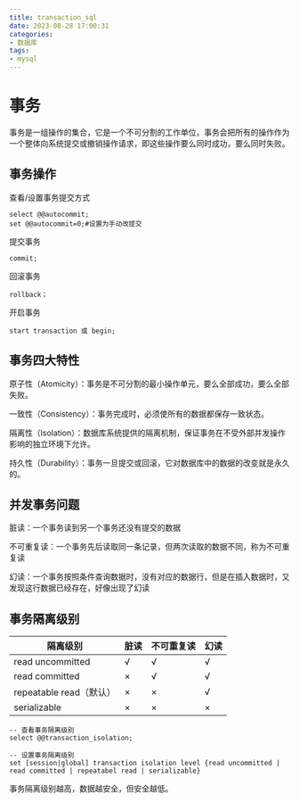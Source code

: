 ```yaml
---
title: transaction_sql
date: 2023-08-28 17:00:31
categories:
- 数据库
tags:
- mysql
---
```


# 事务

事务是一组操作的集合，它是一个不可分割的工作单位，事务会把所有的操作作为一个整体向系统提交或撤销操作请求，即这些操作要么同时成功，要么同时失败。

## 事务操作

查看/设置事务提交方式

```mysql
select @@autocommit;
set @@autocommit=0;#设置为手动改提交
```

提交事务

```mysql
commit;
```

回滚事务

```mysql
rollback；
```

开启事务

```mysql
start transaction 或 begin;
```

## 事务四大特性

原子性（Atomicity）：事务是不可分割的最小操作单元，要么全部成功，要么全部失败。

一致性（Consistency）：事务完成时，必须使所有的数据都保存一致状态。

隔离性（Isolation）：数据库系统提供的隔离机制，保证事务在不受外部并发操作影响的独立环境下允许。

持久性（Durability）：事务一旦提交或回滚，它对数据库中的数据的改变就是永久的。

## 并发事务问题

脏读：一个事务读到另一个事务还没有提交的数据

不可重复读：一个事务先后读取同一条记录，但两次读取的数据不同，称为不可重复读

幻读：一个事务按照条件查询数据时，没有对应的数据行，但是在插入数据时，又发现这行数据已经存在，好像出现了幻读

## 事务隔离级别

| 隔离级别                | 脏读 | 不可重复读 | 幻读 |
| ----------------------- | ---- | ---------- | ---- |
| read uncommitted        | √    | √          | √    |
| read committed          | ×    | √          | √    |
| repeatable read（默认） | ×    | ×          | √    |
| serializable            | ×    | ×          | ×    |

```mysql
-- 查看事务隔离级别
select @@transaction_isolation;

-- 设置事务隔离级别
set [session|global] transaction isolation level {read uncommitted | read committed | repeatabel read | serializable}
```

事务隔离级别越高，数据越安全，但安全越低。